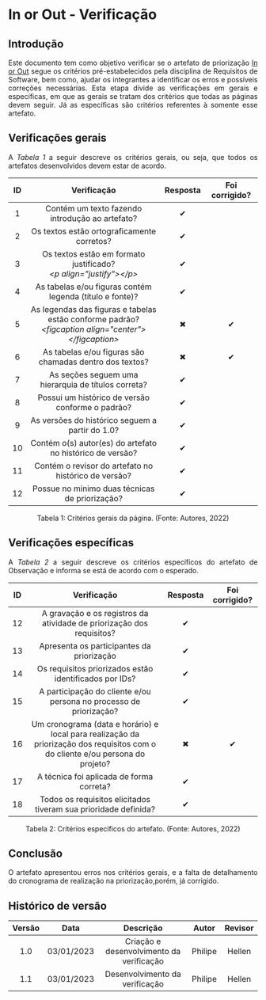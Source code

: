 # In or Out - Verificação

## Introdução
<p align="justify">Este documento tem como objetivo verificar se o artefato de priorização <a href="https://requisitos-de-software.github.io/2022.2-Grasshopper/elicitacao/priorizacao/in-or-out/" target="_blank">In or Out</a> segue os critérios pré-estabelecidos pela disciplina de Requisitos de Software, bem como, ajudar os integrantes a identificar os erros e possíveis correções necessárias. Esta etapa divide as verificações em gerais e específicas, em que as gerais se tratam dos critérios que todas as páginas devem seguir. Já as específicas são critérios referentes à somente esse artefato.</p>

## Verificações gerais
<p align="justify">A <i>Tabela 1</i> a seguir descreve os critérios gerais, ou seja, que todos os artefatos desenvolvidos devem estar de acordo.</p>


| ID | Verificação | Resposta | Foi corrigido? |
| :--: | :-------: | :------: | :------------: |
| 1 | Contém um texto fazendo introdução ao artefato? | ✔ |  |
| 2 | Os textos estão ortograficamente corretos? | ✔ |  |
| 3 | Os textos estão em formato justificado?<br><i>&lt;p align="justify"&gt;&lt;/p&gt;</i> | ✔ |  |
| 4 | As tabelas e/ou figuras contém legenda (título e fonte)? | ✔ |  |
| 5 | As legendas das figuras e tabelas estão conforme padrão?<br><i>&lt;figcaption align="center"&gt;&lt;/figcaption&gt;</i> | ✖ | ✔ |
| 6 | As tabelas e/ou figuras são chamadas dentro dos textos? |  ✖ | ✔ |
| 7 | As seções seguem uma hierarquia de títulos correta? | ✔ |  |
| 8 | Possui um histórico de versão conforme o padrão? | ✔ |  |
| 9 | As versões do histórico seguem a partir do 1.0? | ✔ |  |
| 10 | Contém o(s) autor(es) do artefato no histórico de versão? | ✔ |  |
| 11 | Contém o revisor do artefato no histórico de versão? | ✔ |  |
| 12 | Possue no minimo duas técnicas de priorização?| ✔ |  |

<figcaption align="center">Tabela 1: Critérios gerais da página. (Fonte: Autores, 2022)</figcaption>

## Verificações específicas
<p align="justify">A <i>Tabela 2</i> a seguir descreve os critérios específicos do artefato de Observação e informa se está de acordo com o esperado.</p>

| ID | Verificação | Resposta | Foi corrigido? |
| :--: | :-------: | :------: | :------------: |
| 12 | A gravação e os registros da atividade de priorização dos requisitos? | ✔ |  |
| 13 | Apresenta os participantes da priorização | ✔ |  |
| 14 | Os requisitos priorizados estão identificados por IDs? | ✔ |  |
| 15 | A participação do cliente e/ou persona no processo de priorização? | ✔ |  |
| 16 | Um cronograma (data e horário) e local para realização da priorização dos requisitos com o do cliente e/ou persona do projeto? | ✖ | ✔ |
| 17 | A técnica foi aplicada de forma correta? | ✔ |  |
| 18 | Todos os requisitos elicitados tiveram sua prioridade definida? | ✔ |  |


<figcaption align="center">Tabela 2: Critérios específicos do artefato. (Fonte: Autores, 2022)</figcaption>

## Conclusão
<p align="justify">O artefato apresentou erros nos critérios gerais, e a falta de detalhamento do cronograma de realização na priorização,porém, já corrigido.</p>

## Histórico de versão
| Versão | Data | Descrição | Autor | Revisor |
| :----: | :--: | :-------: | :---: | :-----: |
| 1.0 | 03/01/2023 | Criação e desenvolvimento da verificação | Philipe | Hellen |
| 1.1 | 03/01/2023 | Desenvolvimento da verificação | Philipe | Hellen |
